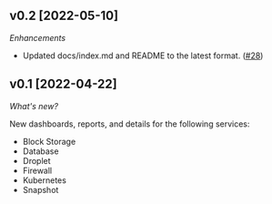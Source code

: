 ## v0.2 [2022-05-10]

_Enhancements_

- Updated docs/index.md and README to the latest format. ([#28](https://github.com/turbot/steampipe-mod-digitalocean-insights/pull/28))

## v0.1 [2022-04-22]

_What's new?_

New dashboards, reports, and details for the following services:
- Block Storage
- Database
- Droplet
- Firewall
- Kubernetes
- Snapshot

